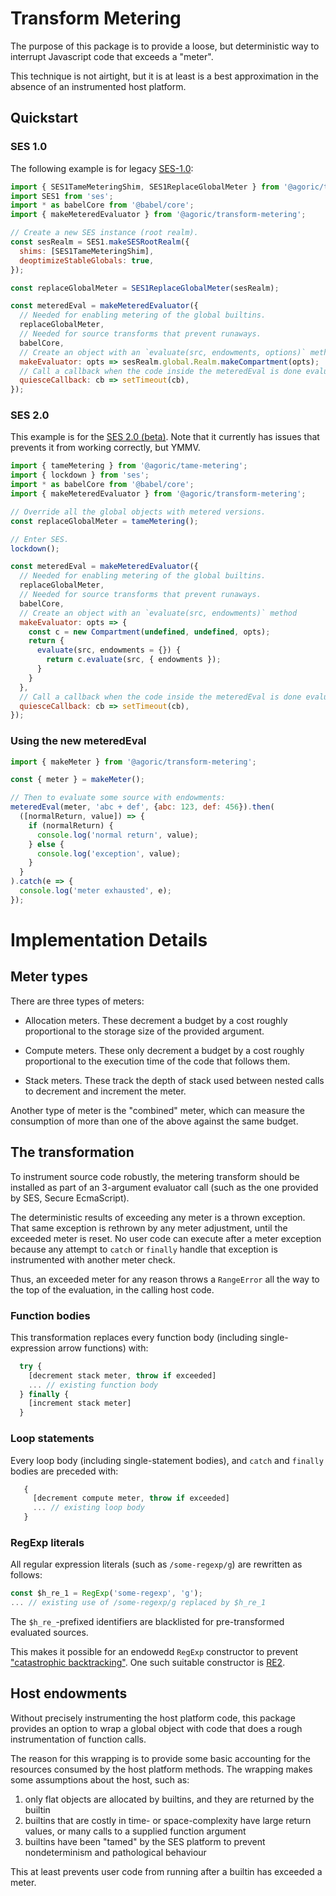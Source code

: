 # Transform Metering

The purpose of this package is to provide a loose, but deterministic way to interrupt Javascript code that exceeds a "meter".

This technique is not airtight, but it is at least is a best approximation in the absence of an instrumented host platform.

## Quickstart

### SES 1.0

The following example is for legacy [SES-1.0](https://github.com/Agoric/SES#readme):

```js
import { SES1TameMeteringShim, SES1ReplaceGlobalMeter } from '@agoric/tame-metering';
import SES1 from 'ses';
import * as babelCore from '@babel/core';
import { makeMeteredEvaluator } from '@agoric/transform-metering';

// Create a new SES instance (root realm).
const sesRealm = SES1.makeSESRootRealm({
  shims: [SES1TameMeteringShim],
  deoptimizeStableGlobals: true,
});

const replaceGlobalMeter = SES1ReplaceGlobalMeter(sesRealm);

const meteredEval = makeMeteredEvaluator({
  // Needed for enabling metering of the global builtins.
  replaceGlobalMeter,
  // Needed for source transforms that prevent runaways.
  babelCore,
  // Create an object with an `evaluate(src, endowments, options)` method
  makeEvaluator: opts => sesRealm.global.Realm.makeCompartment(opts);
  // Call a callback when the code inside the meteredEval is done evaluating.
  quiesceCallback: cb => setTimeout(cb),
});
```

### SES 2.0

This example is for the [SES 2.0 (beta)](https://github.com/Agoric/SES-beta#readme).  Note that it currently has issues that prevents it from working correctly, but YMMV.

```js
import { tameMetering } from '@agoric/tame-metering';
import { lockdown } from 'ses';
import * as babelCore from '@babel/core';
import { makeMeteredEvaluator } from '@agoric/transform-metering';

// Override all the global objects with metered versions.
const replaceGlobalMeter = tameMetering();

// Enter SES.
lockdown();

const meteredEval = makeMeteredEvaluator({
  // Needed for enabling metering of the global builtins.
  replaceGlobalMeter,
  // Needed for source transforms that prevent runaways.
  babelCore,
  // Create an object with an `evaluate(src, endowments)` method
  makeEvaluator: opts => {
    const c = new Compartment(undefined, undefined, opts);
    return {
      evaluate(src, endowments = {}) {
        return c.evaluate(src, { endowments });
      }
    }
  },
  // Call a callback when the code inside the meteredEval is done evaluating.
  quiesceCallback: cb => setTimeout(cb),
});
```

### Using the new meteredEval

```js
import { makeMeter } from '@agoric/transform-metering';

const { meter } = makeMeter();

// Then to evaluate some source with endowments:
meteredEval(meter, 'abc + def', {abc: 123, def: 456}).then(
  ([normalReturn, value]) => {
    if (normalReturn) {
      console.log('normal return', value);
    } else {
      console.log('exception', value);
    }
  }
).catch(e => {
  console.log('meter exhausted', e);
});
```


# Implementation Details

## Meter types

There are three types of meters:

* Allocation meters.  These decrement a budget by a cost roughly proportional to the storage size of the provided argument.

* Compute meters.  These only decrement a budget by a cost roughly proportional to the execution time of the code that follows them.

* Stack meters. These track the depth of stack used between nested calls to decrement and increment the meter.

Another type of meter is the "combined" meter, which can measure the consumption of more than one of the above against the same budget.

## The transformation

To instrument source code robustly, the metering transform should be installed as part of an 3-argument evaluator call (such as the one provided by SES, Secure EcmaScript).

The deterministic results of exceeding any meter is a thrown exception.  That same exception is rethrown by any meter adjustment, until the exceeded meter is reset.  No user code can execute after a meter exception because any attempt to `catch` or `finally` handle that exception is instrumented with another meter check.

Thus, an exceeded meter for any reason throws a `RangeError` all the way to the top of the evaluation, in the calling host code.

### Function bodies

This transformation replaces every function body (including single-expression arrow functions) with:

```js
  try {
    [decrement stack meter, throw if exceeded]
    ... // existing function body
  } finally {
    [increment stack meter]
  }
```

### Loop statements

Every loop body (including single-statement bodies), and `catch` and `finally` bodies are preceded with:

```js
   {
     [decrement compute meter, throw if exceeded]
     ... // existing loop body
   }
```

### RegExp literals

All regular expression literals (such as `/some-regexp/g`) are rewritten as follows:

```js
const $h_re_1 = RegExp('some-regexp', 'g');
... // existing use of /some-regexp/g replaced by $h_re_1
```

The `$h_re_`-prefixed identifiers are blacklisted for pre-transformed evaluated sources.

This makes it possible for an endowedd `RegExp` constructor to prevent ["catastrophic backtracking"](https://www.regular-expressions.info/catastrophic.html).  One such suitable constructor is [RE2](https://github.com/google/re2/#readme).

## Host endowments

Without precisely instrumenting the host platform code, this package provides an option to wrap a global object with code that does a rough instrumentation of function calls.

The reason for this wrapping is to provide some basic accounting for the resources consumed by the host platform methods.  The wrapping makes some assumptions about the host, such as:

1. only flat objects are allocated by builtins, and they are returned by the builtin
2. builtins that are costly in time- or space-complexity have large return values, or many calls to a supplied function argument
3. builtins have been "tamed" by the SES platform to prevent nondeterminism and pathological behaviour

This at least prevents user code from running after a builtin has exceeded a meter.

